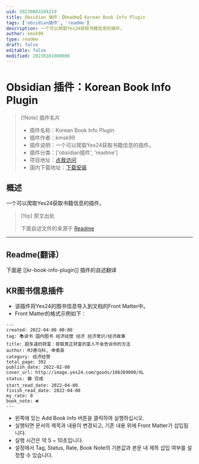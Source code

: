 ```yaml
---
uid: 20230803204219
title: Obsidian 插件：【Readme】Korean Book Info Plugin
tags: ['obsidian插件', 'readme']
description: 一个可以爬取Yes24获取书籍信息的插件。
author: kmsk99
type: readme
draft: false
editable: false
modified: 20230101000000
---
```


# Obsidian 插件：Korean Book Info Plugin

> [!Note] 插件名片
> - 插件名称：Korean Book Info Plugin
> - 插件作者：kmsk99
> - 插件说明：一个可以爬取Yes24获取书籍信息的插件。
> - 插件分类：['obsidian插件', 'readme']
> - 项目地址：[点我访问](https://github.com/kmsk99/kr-book-info-plugin)
> - 国内下载地址：[下载安装](https://pkmer.cn/products/plugin/pluginMarket/?kr-book-info-plugin)

## 概述

一个可以爬取Yes24获取书籍信息的插件。



> [!tip] 原文出处
> 
>下面自述文件的来源于 [Readme](https://ghproxy.net/https://raw.githubusercontent.com/kmsk99/kr-book-info-plugin/master/README.md)
> 

---

## Readme(翻译）

下面是 [[kr-book-info-plugin]] 插件的自述翻译


## KR图书信息插件

-   该插件将Yes24的图书信息导入到文档的Front Matter中。
-   Front Matter的格式示例如下：

``` 
---
created: 2022-04-00 00:00
tag: 📚读书 国内图书 经济经营 经济 经济常识/经济故事
title: 超车道的财富：获取真正财富的富人不会告诉你的方法
author: MJ德马科, 申素英
category: 经济经营
total_page: 392
publish_date: 2022-02-00
cover_url: http://image.yes24.com/goods/106369008/XL
status: 🟩 完成
start_read_date: 2022-04-00
finish_read_date: 2022-04-00
my_rate: 0
book_note: ❌
---
```

-   왼쪽에 있는 Add Book Info 버튼을 클릭하여 실행하십시오.
-   실행되면 문서의 제목과 내용이 변경되고, 기존 내용 위에 Front Matter가 삽입됩니다.
-   실행 시간은 약 5 ~ 10초입니다.
-   설정에서 Tag, Status, Rate, Book Note의 기본값과 본문 내 제목 삽입 여부를 설정할 수 있습니다.




